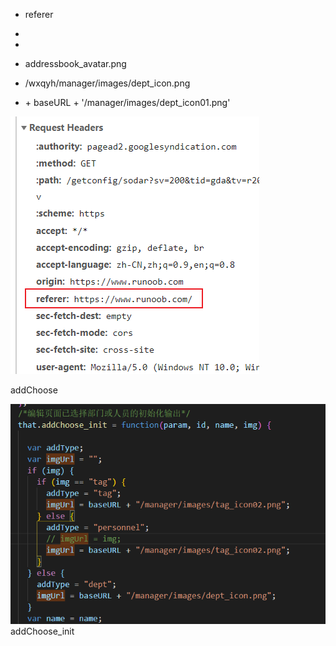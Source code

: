 - referer
  
- 
  
- 
  
- addressbook_avatar.png
  
- /wxqyh/manager/images/dept_icon.png
  
-  \+ baseURL + '/manager/images/dept_icon01.png'
  
  ![image-20201218101835533](image-20201218101835533.png)





addChoose 

![image-20201219155549079](image-20201219155549079.png)addChoose_init
